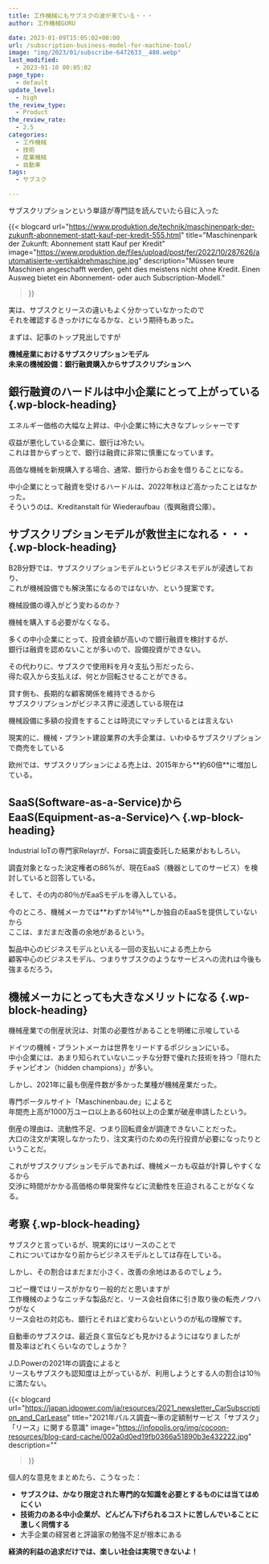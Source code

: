 ```yaml
---
title: 工作機械にもサブスクの波が来ている・・・
author: 工作機械GURU

date: 2023-01-09T15:05:02+00:00
url: /subscription-business-model-for-machine-tool/
image: "img/2023/01/subscribe-6472633__480.webp"
last_modified:
  - 2023-01-10 00:05:02
page_type:
  - default
update_level:
  - high
the_review_type:
  - Product
the_review_rate:
  - 2.5
categories:
  - 工作機械
  - 技術
  - 産業機械
  - 自動車
tags:
  - サブスク

---
```

 

サブスクリプションという単語が専門誌を読んでいたら目に入った

{{< blogcard
url="https://www.produktion.de/technik/maschinenpark-der-zukunft-abonnement-statt-kauf-per-kredit-555.html"
title="Maschinenpark der Zukunft: Abonnement statt Kauf per Kredit"
image="https://www.produktion.de/files/upload/post/fer/2022/10/287626/automatisierte-vertikaldrehmaschine.jpg"
description="Müssen teure Maschinen angeschafft werden, geht dies meistens nicht ohne Kredit. Einen Ausweg bietet ein Abonnement- oder auch Subscription-Modell."
>}} 

実は、サブスクとリースの違いもよく分かっていなかったので  
それを確認するきっかけになるかな、という期待もあった。

まずは、記事のトップ見出しですが

**<span class="fz-20px"><span class="marker">機械産業におけるサブスクリプションモデル<br />未来の機械設備：銀行融資購入からサブスクリプションへ</span></span>**

## 銀行融資のハードルは中小企業にとって上がっている {.wp-block-heading}

エネルギー価格の大幅な上昇は、中小企業に特に大きなプレッシャーです

収益が悪化している企業に、銀行は冷たい。  
これは昔からずっとで、銀行は融資に非常に慎重になっています。

高価な機械を新規購入する場合、通常、銀行からお金を借りることになる。

中小企業にとって融資を受けるハードルは、2022年秋ほど高かったことはなかった。  
そういうのは、Kreditanstalt für Wiederaufbau（復興融資公庫）。

## サブスクリプションモデルが救世主になれる・・・ {.wp-block-heading}

B2B分野では、サブスクリプションモデルというビジネスモデルが浸透しており、  
これが機械設備でも解決策になるのではないか、という提案です。

機械設備の導入がどう変わるのか？

機械を購入する必要がなくなる。

多くの中小企業にとって、投資金額が高いので銀行融資を検討するが、  
銀行は融資を認めないことが多いので、設備投資ができない。

その代わりに、サブスクで使用料を月々支払う形だったら、  
得た収入から支払えば、何とか回転させることができる。

貸す側も、長期的な顧客関係を維持できるから  
サブスクリプションがビジネス界に浸透している現在は

機械設備に多額の投資をすることは時流にマッチしているとは言えない

現実的に、機械・プラント建設業界の大手企業は、いわゆるサブスクリプションで商売をしている

欧州では、サブスクリプションによる売上は、2015年から**<span class="fz-24px"><span class="bold-red">約60倍</span></span>**に増加している。

## SaaS(Software-as-a-Service)からEaaS(Equipment-as-a-Service)へ {.wp-block-heading}

Industrial IoTの専門家Relayrが、Forsaに調査委託した結果がおもしろい。

調査対象となった決定権者の86%が、現在EaaS（機器としてのサービス）を検討していると回答している。

そして、その内の80％がEaaSモデルを導入している。

今のところ、機械メーカでは**<span class="fz-22px"><span class="bold-red">わずか14％</span></span>**しか独自のEaaSを提供していないから  
ここは、まだまだ改善の余地があるという。

製品中心のビジネスモデルといえる一回の支払いによる売上から  
顧客中心のビジネスモデル、つまりサブスクのようなサービスへの流れは今後も強まるだろう。

## 機械メーカにとっても大きなメリットになる {.wp-block-heading}

機械産業での倒産状況は、対策の必要性があることを明確に示唆している

ドイツの機械・プラントメーカは世界をリードするポジションにいる。  
中小企業には、あまり知られていないニッチな分野で優れた技術を持つ「隠れたチャンピオン（hidden champions）」が多い。

しかし、2021年に最も倒産件数が多かった業種が機械産業だった。

専門ポータルサイト「Maschinenbau.de」によると  
年間売上高が1000万ユーロ以上ある60社以上の企業が破産申請したという。

倒産の理由は、流動性不足、つまり回転資金が調達できないことだった。  
大口の注文が実現しなかったり、注文実行のための先行投資が必要になったりということだ。

これがサブスクリプションモデルであれば、機械メーカも収益が計算しやすくなるから  
交渉に時間がかかる高価格の単発案件などに流動性を圧迫されることがなくなる。

## 考察 {.wp-block-heading}

サブスクと言っているが、現実的にはリースのことで  
これについてはかなり前からビジネスモデルとしては存在している。

しかし、その割合はまだまだ小さく、改善の余地はあるのでしょう。

コピー機ではリースがかなり一般的だと思いますが  
工作機械のようなニッチな製品だと、リース会社自体に引き取り後の転売ノウハウがなく  
リース会社の対応も、銀行とそれほど変わらないというのが私の理解です。

自動車のサブスクは、最近良く宣伝なども見かけるようにはなりましたが  
普及率はどれくらいなのでしょうか？

J.D.Powerの2021年の調査によると  
リースもサブスクも認知度は上がっているが、利用しようとする人の割合は10％に満たない。

{{< blogcard
url="https://japan.jdpower.com/ja/resources/2021_newsletter_CarSubscription_and_CarLease"
title="2021年パルス調査～車の定額制サービス「サブスク」「リース」に関する意識"
image="https://infopolis.org/img/cocoon-resources/blog-card-cache/002a0d0ed19fb0366a51890b3e432222.jpg"
description=""
>}} 

個人的な意見をまとめたら、こうなった：

<ul class="wp-block-list">
  <li>
    <strong><span class="fz-18px"><span class="bold-red">サブスクは、かなり限定された専門的な知識を必要とするものには当てはめにくい</span></span></strong>
  </li>
  <li>
    <strong><span class="fz-18px"><span class="bold-red">技術力のある中小企業が、どんどん下げられるコストに苦しんでいることに激しく同情する</span></span></strong>
  </li>
  <li>
    <span class="bold-red"><span class="fz-18px">大手企業の経営者と評論家の勉強不足が根本にある</span></span>
  </li>
</ul>

<span class="fz-22px"><span class="marker-under"><strong>経済的利益の追求だけでは、楽しい社会は実現できないよ！</strong></span></span>